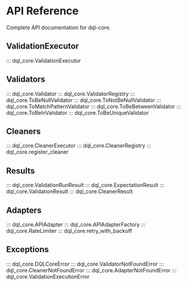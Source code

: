 # API Reference

Complete API documentation for dql-core.

## ValidationExecutor

::: dql_core.ValidationExecutor

## Validators

::: dql_core.Validator
::: dql_core.ValidatorRegistry
::: dql_core.ToBeNullValidator
::: dql_core.ToNotBeNullValidator
::: dql_core.ToMatchPatternValidator
::: dql_core.ToBeBetweenValidator
::: dql_core.ToBeInValidator
::: dql_core.ToBeUniqueValidator

## Cleaners

::: dql_core.CleanerExecutor
::: dql_core.CleanerRegistry
::: dql_core.register_cleaner

## Results

::: dql_core.ValidationRunResult
::: dql_core.ExpectationResult
::: dql_core.ValidationResult
::: dql_core.CleanerResult

## Adapters

::: dql_core.APIAdapter
::: dql_core.APIAdapterFactory
::: dql_core.RateLimiter
::: dql_core.retry_with_backoff

## Exceptions

::: dql_core.DQLCoreError
::: dql_core.ValidatorNotFoundError
::: dql_core.CleanerNotFoundError
::: dql_core.AdapterNotFoundError
::: dql_core.ValidationExecutionError
